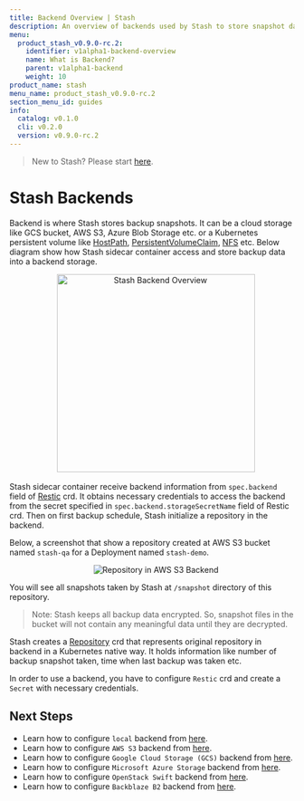 ```yaml
---
title: Backend Overview | Stash
description: An overview of backends used by Stash to store snapshot data.
menu:
  product_stash_v0.9.0-rc.2:
    identifier: v1alpha1-backend-overview
    name: What is Backend?
    parent: v1alpha1-backend
    weight: 10
product_name: stash
menu_name: product_stash_v0.9.0-rc.2
section_menu_id: guides
info:
  catalog: v0.1.0
  cli: v0.2.0
  version: v0.9.0-rc.2
---
```


> New to Stash? Please start [here](/products/stash/v0.9.0-rc.2/concepts/README).

# Stash Backends

Backend is where Stash stores backup snapshots. It can be a cloud storage like GCS bucket, AWS S3, Azure Blob Storage etc. or a Kubernetes persistent volume like [HostPath](https://kubernetes.io/docs/concepts/storage/volumes/#hostpath), [PersistentVolumeClaim](https://kubernetes.io/docs/concepts/storage/volumes/#persistentvolumeclaim), [NFS](https://kubernetes.io/docs/concepts/storage/volumes/#nfs) etc. Below diagram show how Stash sidecar container access and store backup data into a backend storage.

<p align="center">
  <img alt="Stash Backend Overview" height="350px", src="/products/stash/v0.9.0-rc.2/images/guides/latest/backends/backend_overview.svg">
</p>

Stash sidecar container receive backend information from `spec.backend` field of [Restic](/products/stash/v0.9.0-rc.2/concepts/crds/v1alpha1/restic) crd. It obtains necessary credentials to access the backend from the secret specified in `spec.backend.storageSecretName` field of Restic crd. Then on first backup schedule, Stash initialize a repository in the backend.

Below, a screenshot that show a repository created at AWS S3 bucket named `stash-qa` for a Deployment named `stash-demo`.

<p align="center">
  <img alt="Repository in AWS S3 Backend", src="/products/stash/v0.9.0-rc.2/images/guides/latest/backends/s3_repository.png">
</p>

You will see all snapshots taken by Stash at `/snapshot` directory of this repository.

> Note: Stash keeps all backup data encrypted. So, snapshot files in the bucket will not contain any meaningful data until they are decrypted.

Stash creates a [Repository](/products/stash/v0.9.0-rc.2/concepts/crds/repository) crd that represents original repository in backend in a Kubernetes native way. It holds information like number of backup snapshot taken, time when last backup was taken etc.

In order to use a backend, you have to configure `Restic` crd and create a `Secret` with necessary credentials.

## Next Steps

- Learn how to configure `local` backend from [here](/products/stash/v0.9.0-rc.2/guides/v1alpha1/backends/local).
- Learn how to configure `AWS S3` backend from [here](/products/stash/v0.9.0-rc.2/guides/v1alpha1/backends/s3).
- Learn how to configure `Google Cloud Storage (GCS)` backend from [here](/products/stash/v0.9.0-rc.2/guides/v1alpha1/backends/gcs).
- Learn how to configure `Microsoft Azure Storage` backend from [here](/products/stash/v0.9.0-rc.2/guides/v1alpha1/backends/azure).
- Learn how to configure `OpenStack Swift` backend from [here](/products/stash/v0.9.0-rc.2/guides/v1alpha1/backends/swift).
- Learn how to configure `Backblaze B2` backend from [here](/products/stash/v0.9.0-rc.2/guides/v1alpha1/backends/b2).
